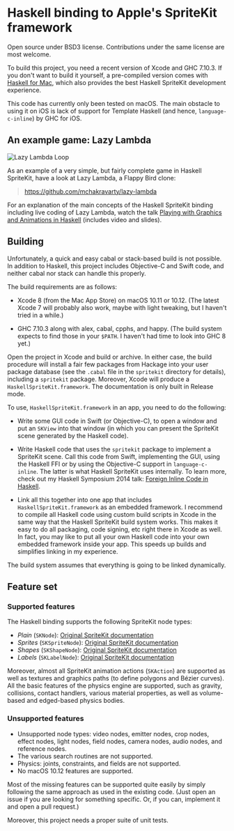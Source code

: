 # Haskell binding to Apple's SpriteKit framework

Open source under BSD3 license. Contributions under the same license are most welcome.

To build this project, you need a recent version of Xcode and GHC 7.10.3. If you don't want to build it yourself, a pre-compiled version comes with [Haskell for Mac](http://haskellformac.com), which also provides the best Haskell SpriteKit development experience.

This code has currently only been tested on macOS. The main obstacle to using it on iOS is lack of support for Template Haskell (and hence, `language-c-inline`) by GHC for iOS.


## An example game: Lazy Lambda

![Lazy Lambda Loop](https://raw.githubusercontent.com/mchakravarty/lazy-lambda/master/images/LazyLambdaLoop.gif)

As an example of a very simple, but fairly complete game in Haskell SpriteKit, have a look at Lazy Lambda, a Flappy Bird clone:

> https://github.com/mchakravarty/lazy-lambda

For an explanation of the main concepts of the Haskell SpriteKit binding including live coding of Lazy Lambda, watch the talk [Playing with Graphics and Animations in Haskell](https://speakerdeck.com/mchakravarty/playing-with-graphics-and-animations-in-haskell) (includes video and slides).


## Building

Unfortunately, a quick and easy cabal or stack-based build is not possible. In addition to Haskell, this project includes Objective-C and Swift code, and neither cabal nor stack can handle this properly.

The build requirements are as follows:

* Xcode 8 (from the Mac App Store) on macOS 10.11 or 10.12. (The latest Xcode 7 will probably also work, maybe with light tweaking, but I haven't tried in a while.)

* GHC 7.10.3 along with alex, cabal, cpphs, and happy. (The build system expects to find those in your `$PATH`. I haven't had time to look into GHC 8 yet.)

Open the project in Xcode and build or archive. In either case, the build procedure will install a fair few packages from Hackage into your user package database (see the `.cabal` file in the `spritekit` directory for details), including a `spritekit` package. Moreover, Xcode will produce a `HaskellSpriteKit.framework`. The documentation is only built in Release mode.

To use, `HaskellSpriteKit.framework` in an app, you need to do the following:

* Write some GUI code in Swift (or Objective-C), to open a window and put an `SKView` into that window (in which you can present the SpriteKit scene generated by the Haskell code).

* Write Haskell code that uses the `spritekit` package to implement a SpriteKit scene. Call this code from Swift, implementing the GUI, using the Haskell FFI or by using the Objective-C support in `language-c-inline`. The latter is what Haskell SpriteKit uses internally. To learn more, check out my Haskell Symposium 2014 talk: [Foreign Inline Code in Haskell](https://speakerdeck.com/mchakravarty/foreign-inline-code-in-haskell-haskell-symposium-2014).

* Link all this together into one app that includes `HaskellSpriteKit.framework` as an embedded framework. I recommend to compile all Haskell code using custom build scripts in Xcode in the same way that the Haskell SpriteKit build system works. This makes it easy to do all packaging, code signing, etc right there in Xcode as well. In fact, you may like to put all your own Haskell code into your own embedded framework inside your app. This speeds up builds and simplifies linking in my experience.

The build system assumes that everything is going to be linked dynamically.


## Feature set

### Supported features

The Haskell binding supports the following SpriteKit node types:

* *Plain* (`SKNode`): [Original SpriteKit documentation](https://developer.apple.com/reference/spritekit/sknode?language=objc)
* *Sprites* (`SKSpriteNode`): [Original SpriteKit documentation](https://developer.apple.com/reference/spritekit/skspritenode?language=objc)
* *Shapes* (`SKShapeNode`): [Original SpriteKit documentation](https://developer.apple.com/reference/spritekit/skshapenode?language=objc)
* *Labels* (`SKLabelNode`): [Original SpriteKit documentation](https://developer.apple.com/reference/spritekit/sklabelnode?language=objc)

Moreover, almost all SpriteKit animation actions (`SKAction`) are supported as well as textures and graphics paths (to define polygons and Bézier curves). All the basic features of the physics engine are supported, such as gravity, collisions, contact handlers, various material properties, as well as volume-based and edged-based physics bodies.

### Unsupported features

* Unsupported node types: video nodes, emitter nodes, crop nodes, effect nodes, light nodes, field nodes, camera nodes, audio nodes, and reference nodes.
* The various search routines are not supported.
* Physics: joints, constraints, and fields are not supported.
* No macOS 10.12 features are supported.

Most of the missing features can be supported quite easily by simply following the same approach as used in the existing code. (Just open an issue if you are looking for something specific. Or, if you can, implement it and open a pull request.)

Moreover, this project needs a proper suite of unit tests.
